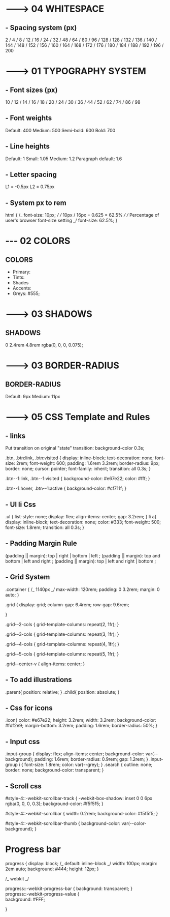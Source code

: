 # ---> 04 WHITESPACE

## - Spacing system (px)

2 / 4 / 8 / 12 / 16 / 24 / 32 / 48 / 64 / 80 / 96 / 128 /
128 / 132 / 136 / 140 / 144 / 148 / 152 / 156 / 160 /
164 / 168 / 172 / 176 / 180 / 184 / 188 / 192 / 196 / 200

# ---> 01 TYPOGRAPHY SYSTEM

## - Font sizes (px)

10 / 12 / 14 / 16 / 18 / 20 / 24 / 30 / 36 / 44 / 52 / 62 / 74 / 86 / 98

## - Font weights

Default: 400
Medium: 500
Semi-bold: 600
Bold: 700

## - Line heights

Default: 1
Small: 1.05
Medium: 1.2
Paragraph default: 1.6

## - Letter spacing

L1 = -0.5px
L2 = 0.75px

## - System px to rem

html {
/_ font-size: 10px; _/
/_ 10px / 16px = 0.625 = 62.5% _/
/_ Percentage of user's browser font-size setting _/
font-size: 62.5%;
}

# --- 02 COLORS

## COLORS

- Primary:
- Tints:
- Shades
- Accents:
- Greys:
  #555;

# ---> 03 SHADOWS

## SHADOWS

0 2.4rem 4.8rem rgba(0, 0, 0, 0.075);

# ---> 03 BORDER-RADIUS

## BORDER-RADIUS

Default: 9px
Medium: 11px

# ---> 05 CSS Template and Rules

## - links

Put transition on original "state"
transition: background-color 0.3s;

.btn,
.btn:link,
.btn:visited {
display: inline-block;
text-decoration: none;
font-size: 2rem;
font-weight: 600;
padding: 1.6rem 3.2rem;
border-radius: 9px;
border: none;
cursor: pointer;
font-family: inherit;
transition: all 0.3s;
}

.btn--1:link,
.btn--1:visited {
background-color: #e67e22;
color: #fff;
}

.btn--1:hover,
.btn--1:active {
background-color: #cf711f;
}

## - Ul li Css

.ul {
list-style: none;
display: flex;
align-items: center;
gap: 3.2rem;
}
li a{
display: inline-block;
text-decoration: none;
color: #333;
font-weight: 500;
font-size: 1.8rem;
transition: all 0.3s;
}

## - Padding Margin Rule

(padding || margin): top | right | bottom | left ;
(padding || margin): top and bottom | left and right ;
(padding || margin): top | left and right | bottom ;

## - Grid System

.container {
/_ 1140px _/
max-width: 120rem;
padding: 0 3.2rem;
margin: 0 auto;
}

.grid {
display: grid;
column-gap: 6.4rem;
row-gap: 9.6rem;

}

.grid--2-cols {
grid-template-columns: repeat(2, 1fr);
}

.grid--3-cols {
grid-template-columns: repeat(3, 1fr);
}

.grid--4-cols {
grid-template-columns: repeat(4, 1fr);
}

.grid--5-cols {
grid-template-columns: repeat(5, 1fr);
}

.grid--center-v {
align-items: center;
}

## - To add illustrations

.parent{
position: relative;
}
.child{
position: absolute;
}

## - Css for icons

.icon{
color: #e67e22;
height: 3.2rem;
width: 3.2rem;
background-color: #fdf2e9;
margin-bottom: 3.2rem;
padding: 1.6rem;
border-radius: 50%;
}

## - Input css

.input-group {
display: flex;
align-items: center;
background-color: var(--background);
padding: 1.6rem;
border-radius: 0.9rem;
gap: 1.2rem;
}
.input-group i {
font-size: 1.8rem;
color: var(--grey);
}
.search {
outline: none;
border: none;
background-color: transparent;
}

## - Scroll css

#style-4::-webkit-scrollbar-track {
-webkit-box-shadow: inset 0 0 6px rgba(0, 0, 0, 0.3);
background-color: #f5f5f5;
}

#style-4::-webkit-scrollbar {
width: 0.2rem;
background-color: #f5f5f5;
}

#style-4::-webkit-scrollbar-thumb {
background-color: var(--color-background);
}

# Progress bar

progress {
display: block; /_ default: inline-block _/
width: 100px;
margin: 2em auto;
background: #444;
height: 12px;
}

/_ webkit _/

progress::-webkit-progress-bar {
background: transparent;
}  
progress::-webkit-progress-value {  
 background: #FFF;

}
